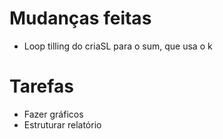 # Mudanças feitas
- Loop tilling do criaSL para o sum, que usa o k

# Tarefas
- Fazer gráficos
- Estruturar relatório